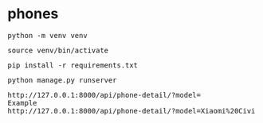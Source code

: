 # phones
<pre>
python -m venv venv 
<pre>
source venv/bin/activate
<pre>
pip install -r requirements.txt
<pre>
python manage.py runserver
<pre>
http://127.0.0.1:8000/api/phone-detail/?model=
Example
http://127.0.0.1:8000/api/phone-detail/?model=Xiaomi%20Civi
